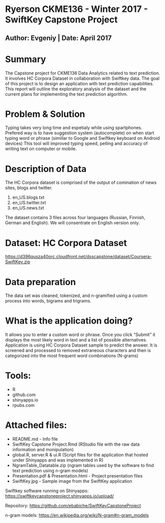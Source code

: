# Ryerson CKME136 - Winter 2017 - SwiftKey Capstone Project
##            Author: Evgeniy | Date: April 2017

# Summary
The Capstone project for CKME136 Data Analytics related to text prediction. It involves HC Corpora Dataset
in collaboration with Swiftkey data.  The goal of this project is to design an application with text prediction capabilities.  
This report will outline the exploratory analysis of the dataset and the current plans for implementing the text prediction algorithm.

# Problem & Solution
Typing takes very long time and espetialy while using spartphones. Prefered way is to have suggestion system (autocomplete) on when start typing word or phrase (simillar to Google and Swiftkey keyboard on Android devices)
This tool will improved typing speed, pelling and accuracy of writing text on computer or mobile. 

# Description of Data
The HC Corpora dataset is comprised of the output of comination of news sites, blogs and twitter. 
1. en_US.blogs.txt
2. en_US.twitter.txt
3. en_US.news.txt

The dataset contains 3 files across four languages (Russian, Finnish, German and English). We will consentrate on English version only. 

# Dataset: HC Corpora Dataset
https://d396qusza40orc.cloudfront.net/dsscapstone/dataset/Coursera-SwiftKey.zip

# Data preparation
The data set was cleaned, tokenized, and n-gramified using a custom process into words, bigrams and trigrams. 

# What is the application doing?
It allows you to enter a custom word or phrase. 
Once you click “Submit” it displays the most likely word in text and a list of possible alternatives.
Application is using HC Corpora Dataset sample to predict the answer. It is screened and processed to removed extraneous characters and then is categorized into the most frequent word combinations (N-grams)


# Tools:
- R
- github.com
- shinyapps.io
- rpubs.com

# Attached files:
 - README.md - Info file 
 - SwiftKey Capstone Project.Rmd (RStudio file with the raw data information and monipulation)
 - global.R,  server.R & ui.R (Script files for the application that hosted under Shinyapps and was implemented in R)
 - NgramTable_Datatable.zip (ngram tables used by the software to find text prediction using n-gram models)
 - Presentation.pdf & Presentation.html - Project presentation files 
 - SwiftKey.jpg - Sample image from the SwiftKey application


Swiftkey software running on Shinyapps:
https://swiftkeycapstoneproject.shinyapps.io/upload/

Repository:
https://github.com/ebabiche/SwiftKeyCapstoneProject

n-gram models:
https://en.wikipedia.org/wiki/N-gram#n-gram_models

